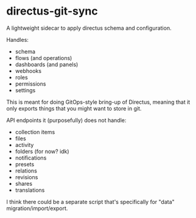 # directus-git-sync
A lightweight sidecar to apply directus schema and configuration.

Handles:
 - schema
 - flows (and operations)
 - dashboards (and panels)
 - webhooks
 - roles
 - permissions
 - settings


This is meant for doing GitOps-style bring-up of Directus, meaning that it only exports things that you might want to store in git.

API endpoints it (purposefully) does not handle:
 - collection items
 - files
 - activity
 - folders (for now? idk)
 - notifications
 - presets
 - relations
 - revisions
 - shares
 - translations

I think there could be a separate script that's specifically for "data" migration/import/export.